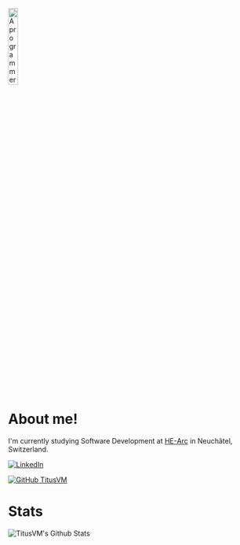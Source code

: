 <img src="https://user-images.githubusercontent.com/114073517/221203671-d0544fbe-6446-4131-b6bb-9e910368ddef.png" width=20% title="A programmer in ancient Greece, 100 BC">

# About me!


I'm currently studying Software Development at [HE-Arc](https://github.com/HE-Arc) in Neuchâtel, Switzerland. 

[![LinkedIn](https://img.shields.io/badge/linkedin-%230077B5.svg?style=flat-square&logo=Linkedin&logoColor=white&link=https://www.linkedin.com/in/titus-abele-13265821b/)](https://www.linkedin.com/in/titus-abele-13265821b/)

[![GitHub TitusVM](https://img.shields.io/github/followers/TitusVM?label=Follow&style=social)](https://github.com/TitusVM)

# Stats

![TitusVM's Github Stats](https://github-readme-stats.vercel.app/api?username=TitusVM&show_icons=true)

